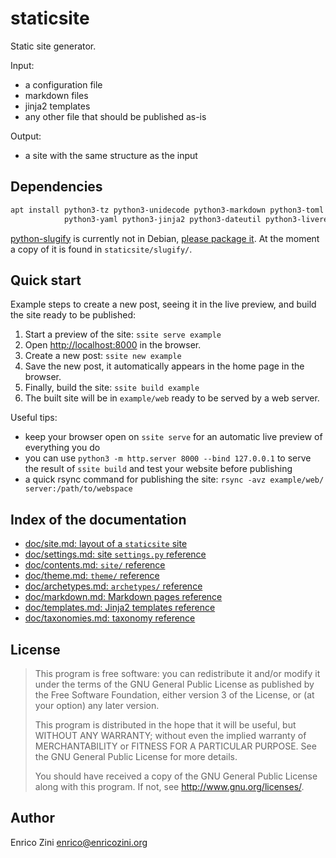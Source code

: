 # staticsite

Static site generator.

Input:

* a configuration file
* markdown files
* jinja2 templates
* any other file that should be published as-is

Output:

* a site with the same structure as the input

## Dependencies

```sh
apt install python3-tz python3-unidecode python3-markdown python3-toml \
            python3-yaml python3-jinja2 python3-dateutil python3-livereload
```

[python-slugify](https://github.com/un33k/python-slugify) is currently not in
Debian, [please package it](https://bugs.debian.org/cgi-bin/bugreport.cgi?bug=816727).
At the moment a copy of it is found in `staticsite/slugify/`.

## Quick start

Example steps to create a new post, seeing it in the live preview, and build
the site ready to be published:

1. Start a preview of the site: `ssite serve example`
2. Open <http://localhost:8000> in the browser.
3. Create a new post: `ssite new example`
4. Save the new post, it automatically appears in the home page in the browser.
5. Finally, build the site: `ssite build example`
6. The built site will be in `example/web` ready to be served by a web server.

Useful tips:

* keep your browser open on `ssite serve` for an automatic live preview of
  everything you do
* you can use `python3 -m http.server 8000 --bind 127.0.0.1` to serve the
  result of `ssite build` and test your website before publishing
* a quick rsync command for publishing the site:
  `rsync -avz example/web/ server:/path/to/webspace`


## Index of the documentation

* [doc/site.md: layout of a `staticsite` site](doc/site.md)
* [doc/settings.md: site `settings.py` reference](doc/settings.md)
* [doc/contents.md: `site/` reference](doc/contents.md)
* [doc/theme.md: `theme/` reference](doc/theme.md)
* [doc/archetypes.md: `archetypes/` reference](doc/archetypes.md)
* [doc/markdown.md: Markdown pages reference](doc/markdown.md)
* [doc/templates.md: Jinja2 templates reference](doc/templates.md)
* [doc/taxonomies.md: taxonomy reference](doc/taxonomies.md)


## License

> This program is free software: you can redistribute it and/or modify
> it under the terms of the GNU General Public License as published by
> the Free Software Foundation, either version 3 of the License, or
> (at your option) any later version.
>
> This program is distributed in the hope that it will be useful,
> but WITHOUT ANY WARRANTY; without even the implied warranty of
> MERCHANTABILITY or FITNESS FOR A PARTICULAR PURPOSE.  See the
> GNU General Public License for more details.
>
> You should have received a copy of the GNU General Public License
> along with this program.  If not, see <http://www.gnu.org/licenses/>.


## Author

Enrico Zini <enrico@enricozini.org>
